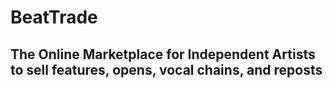 # BeatTrade
## The Online Marketplace for Independent Artists to sell features, opens, vocal chains, and reposts
